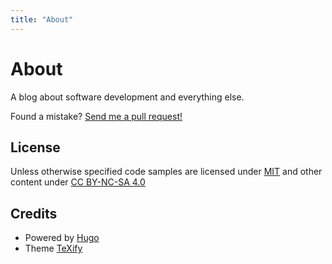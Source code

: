 ```yaml
---
title: "About"
---
```


# About

A blog about software development and everything else.

Found a mistake? [Send me a pull request!](https://github.com/omarkohl/codeandbugs.com)

## License

Unless otherwise specified code samples are licensed under [MIT](https://choosealicense.com/licenses/mit/) and other content under [CC BY-NC-SA 4.0](https://creativecommons.org/licenses/by-nc-sa/4.0/deed.en)

## Credits

* Powered by [Hugo](https://gohugo.io/)
* Theme [TeXify](https://github.com/queensferryme/hugo-theme-texify)
